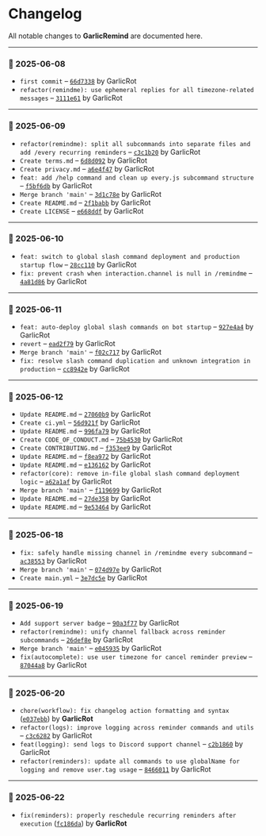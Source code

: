 # Changelog

All notable changes to **GarlicRemind** are documented here.

---

### 📅 2025-06-08
- `first commit` – [`66d7338`](https://github.com/GarlicRot/GarlicRemind/commit/66d7338) by GarlicRot  
- `refactor(remindme): use ephemeral replies for all timezone-related messages` – [`3111e61`](https://github.com/GarlicRot/GarlicRemind/commit/3111e61) by GarlicRot

---

### 📅 2025-06-09
- `refactor(remindme): split all subcommands into separate files and add /every recurring reminders` – [`c3c1b20`](https://github.com/GarlicRot/GarlicRemind/commit/c3c1b20) by GarlicRot  
- `Create terms.md` – [`6d8d092`](https://github.com/GarlicRot/GarlicRemind/commit/6d8d092) by GarlicRot  
- `Create privacy.md` – [`a6e4f47`](https://github.com/GarlicRot/GarlicRemind/commit/a6e4f47) by GarlicRot  
- `feat: add /help command and clean up every.js subcommand structure` – [`f5bf6db`](https://github.com/GarlicRot/GarlicRemind/commit/f5bf6db) by GarlicRot  
- `Merge branch 'main'` – [`3d1c78e`](https://github.com/GarlicRot/GarlicRemind/commit/3d1c78e) by GarlicRot  
- `Create README.md` – [`2f1babb`](https://github.com/GarlicRot/GarlicRemind/commit/2f1babb) by GarlicRot  
- `Create LICENSE` – [`e668ddf`](https://github.com/GarlicRot/GarlicRemind/commit/e668ddf) by GarlicRot

---

### 📅 2025-06-10
- `feat: switch to global slash command deployment and production startup flow` – [`28cc110`](https://github.com/GarlicRot/GarlicRemind/commit/28cc110) by GarlicRot  
- `fix: prevent crash when interaction.channel is null in /remindme` – [`4a81d86`](https://github.com/GarlicRot/GarlicRemind/commit/4a81d86) by GarlicRot

---

### 📅 2025-06-11
- `feat: auto-deploy global slash commands on bot startup` – [`927e4a4`](https://github.com/GarlicRot/GarlicRemind/commit/927e4a4) by GarlicRot  
- `revert` – [`ead2f79`](https://github.com/GarlicRot/GarlicRemind/commit/ead2f79) by GarlicRot  
- `Merge branch 'main'` – [`f02c717`](https://github.com/GarlicRot/GarlicRemind/commit/f02c717) by GarlicRot  
- `fix: resolve slash command duplication and unknown integration in production` – [`cc8942e`](https://github.com/GarlicRot/GarlicRemind/commit/cc8942e) by GarlicRot

---

### 📅 2025-06-12
- `Update README.md` – [`27060b9`](https://github.com/GarlicRot/GarlicRemind/commit/27060b9) by GarlicRot  
- `Create ci.yml` – [`56d921f`](https://github.com/GarlicRot/GarlicRemind/commit/56d921f) by GarlicRot  
- `Update README.md` – [`996fa79`](https://github.com/GarlicRot/GarlicRemind/commit/996fa79) by GarlicRot  
- `Create CODE_OF_CONDUCT.md` – [`75b4530`](https://github.com/GarlicRot/GarlicRemind/commit/75b4530) by GarlicRot  
- `Create CONTRIBUTING.md` – [`f353ee9`](https://github.com/GarlicRot/GarlicRemind/commit/f353ee9) by GarlicRot  
- `Update README.md` – [`f8ea972`](https://github.com/GarlicRot/GarlicRemind/commit/f8ea972) by GarlicRot  
- `Update README.md` – [`e136162`](https://github.com/GarlicRot/GarlicRemind/commit/e136162) by GarlicRot  
- `refactor(core): remove in-file global slash command deployment logic` – [`a62a1af`](https://github.com/GarlicRot/GarlicRemind/commit/a62a1af) by GarlicRot  
- `Merge branch 'main'` – [`f119699`](https://github.com/GarlicRot/GarlicRemind/commit/f119699) by GarlicRot  
- `Update README.md` – [`27de358`](https://github.com/GarlicRot/GarlicRemind/commit/27de358) by GarlicRot  
- `Update README.md` – [`9e53464`](https://github.com/GarlicRot/GarlicRemind/commit/9e53464) by GarlicRot

---

### 📅 2025-06-18
- `fix: safely handle missing channel in /remindme every subcommand` – [`ac38553`](https://github.com/GarlicRot/GarlicRemind/commit/ac38553) by GarlicRot  
- `Merge branch 'main'` – [`074d97e`](https://github.com/GarlicRot/GarlicRemind/commit/074d97e) by GarlicRot  
- `Create main.yml` – [`3e7dc5e`](https://github.com/GarlicRot/GarlicRemind/commit/3e7dc5e) by GarlicRot

---

### 📅 2025-06-19
- `Add support server badge` – [`90a3f77`](https://github.com/GarlicRot/GarlicRemind/commit/90a3f77) by GarlicRot  
- `refactor(remindme): unify channel fallback across reminder subcommands` – [`26def8e`](https://github.com/GarlicRot/GarlicRemind/commit/26def8e) by GarlicRot  
- `Merge branch 'main'` – [`e045935`](https://github.com/GarlicRot/GarlicRemind/commit/e045935) by GarlicRot  
- `fix(autocomplete): use user timezone for cancel reminder preview` – [`87044a8`](https://github.com/GarlicRot/GarlicRemind/commit/87044a8) by GarlicRot

---

### 📅 2025-06-20
- `chore(workflow): fix changelog action formatting and syntax` ([`e037ebb`](https://github.com/GarlicRot/GarlicRemind/commit/e037ebb2ea5d4638b31c7bf3c9255b50cbabf511)) by **GarlicRot**
- `refactor(logs): improve logging across reminder commands and utils` – [`c3c6282`](https://github.com/GarlicRot/GarlicRemind/commit/c3c6282) by GarlicRot  
- `feat(logging): send logs to Discord support channel` – [`c2b1860`](https://github.com/GarlicRot/GarlicRemind/commit/c2b1860) by GarlicRot  
- `refactor(reminders): update all commands to use globalName for logging and remove user.tag usage` – [`8466011`](https://github.com/GarlicRot/GarlicRemind/commit/8466011) by GarlicRot

---

### 📅 2025-06-22
- `fix(reminders): properly reschedule recurring reminders after execution` ([`fc186da`](https://github.com/GarlicRot/GarlicRemind/commit/fc186da99f330777c411bc4ce523eb545db0f213)) by **GarlicRot**
